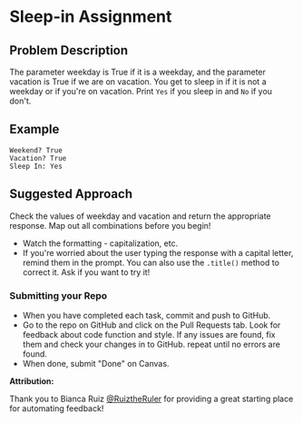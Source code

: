 # Sleep-in Assignment  

## Problem Description
The parameter weekday is True if it is a weekday, and the parameter vacation is True if we are on vacation. 
You get to sleep in if it is not a weekday or if you're on vacation. Print `Yes` if you sleep in and `No` if you don't.

## Example
```
Weekend? True
Vacation? True
Sleep In: Yes
```

## Suggested Approach
Check the values of weekday and vacation and return the appropriate response. Map out all combinations before you begin!
* Watch the formatting - capitalization, etc.
* If you're worried about the user typing the response with a capital letter, remind them in the prompt. You can also use the `.title()` method to correct it. Ask if you want to try it!

### Submitting your Repo
* When you have completed each task, commit and push to GitHub.
* Go to the repo on GitHub and click on the Pull Requests tab. Look for feedback about code function and style. If any issues are found, fix them and check your changes in to GitHub. repeat until no errors are found.
* When done, submit "Done" on Canvas.


**Attribution:**

Thank you to Bianca Ruiz [@RuiztheRuler](https://github.com/RuizTheRuler) for providing a great starting place for automating feedback!
